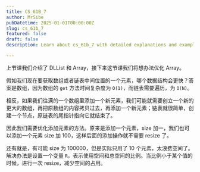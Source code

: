 ```yaml
---
title: CS_61B_7
author: MrSibe
pubDatetime: 2025-01-01T00:00:00Z
slug: cs_61b_7
featured: false
draft: false
description: Learn about cs_61b_7 with detailed explanations and examples.

---
```

上节课我们介绍了 DLList 和 Array，接下来这节课我们将想办法优化 Array。

假如我们现在要获取数组或者链表中间位置的一个元素，哪个数据结构会更快？答案是数组，因为数组的 `get` 方法时间复杂度为 `O(1)`，而链表需要遍历，为 `O(N)`。

相反，如果我们往满的一个数组里添加一个新元素，我们可能就需要创立一个新的更大的数组，再把原数组的内容拷贝过去，再添加一个新元素；链表就很简单，创建一个节点，原链表的尾指针指向它就结束了。

因此我们需要优化添加元素的方法。原来是添加一个元素，size 加一，我们也可以添加一个元素 size 加 100，这样后面的添加操作就不需要 resize 了。

还有就是，有可能 size 为 100000，但是实际只用了 10 个元素，太浪费空间了。解决办法是设置一个变量 `R`，表示使用空间和总空间的比例。当比例小于某个值的时候，进行一次 resize，减少空间的占用。